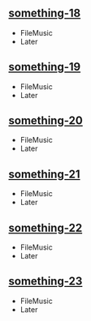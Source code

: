 




## [something-18](something-18-url)
- FileMusic
- Later




## [something-19](something-19-url)
- FileMusic
- Later




## [something-20](something-20-url)
- FileMusic
- Later




## [something-21](something-21-url)
- FileMusic
- Later




## [something-22](something-22-url)
- FileMusic
- Later





## [something-23](something-23-url)
- FileMusic
- Later




